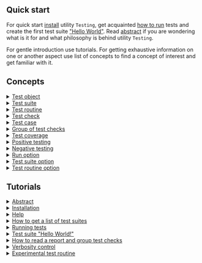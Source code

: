 ## Quick start

For quick start [install](<./tutorial/Installation.md>) utility `Testing`, get acquainted [how to run](<./tutorial/Running.md>) tests and create the first test suite ["Hello World"](<./tutorial/HelloWorld.md>). Read [abstract](<./tutorial/Abstract.md>) if you are wondering what is it for and what philosophy is behind utility `Testing`.

For gentle introduction use tutorials. For getting exhaustive information on one or another aspect use list of concepts to find a concept of interest and get familiar with it.

## Concepts

<details>
  <summary><a href="./concept/TestObject.md">
    Test object
  </a></summary>
    Test object is a system proper functioning of which is tested.
</details>

<details>
  <summary><a href="./concept/TestSuite.md">
    Test suite
  </a></summary>
    Test suite is a set of test routines and test data for testing a test object.
</details>

<details>
  <summary><a href="./concept/TestRoutine.md">
    Test routine
  </a></summary>
    Test routine is a routine ( function, method ) designed to test some aspect of a test object. A test suite includes test routines, each of which is executed independently of each other. Instructions of test routines are performed sequentially and include test checks that can be combined into test cases and can have a description.
</details>

<details>
  <summary><a href="./concept/TestCheck.md">
    Test check
  </a></summary>
    Test check is a developer's expectation regarding the behavior of the test object. Test check is expressed by some condition. It is the smallest structural unit of testing.
</details>

<details>
  <summary><a href="./concept/TestCase.md">
    Test case
  </a></summary>
 Test case or group of test checks are one or more test checks with an accompanying code combined into a logical unit to test the functionality of an aspect of a test object.
</details>

<details>
  <summary><a href="./concept/TestCase.md">
    Group of test checks
  </a></summary>
 Test case or group of test checks is one or more test checks with an accompanying code combined into a logical unit to test the functionality of an aspect of a test object.
</details>

<details>
  <summary><a href="./concept/TestCoverage.md">
    Test coverage
  </a></summary>
    Test coverage is a measure of software testing which is determined by the percentage of source code being tested.
</details>

<details>
  <summary><a href="./concept/TestCheck.md#Positive-testing">
    Positive testing
  </a></summary>
    It is a test to show the correct operation of the test object under normal conditions without errors in the input data and in the normal state.
</details>

<details>
  <summary><a href="./concept/TestCheck.md#Negative-testing">
    Negative testing
  </a></summary>
    It is a test to show the correct operation of a test object in a false input or an erroneous state.
</details>

<details>
  <summary><a href="./concept/TestOption.md#Run-option">
    Run option
  </a></summary>
    The control parameter of the testing that is passed to the run command. Run options are performed for each test suite.
</details>

<details>
  <summary><a href="./concept/TestOption.md#Test-suite-option">
    Test suite option
  </a></summary>
    The control parameter of the testing that is specified in the test suite definition. These options override the default values, and it can be overridden by the run options.
</details>

<details>
  <summary><a href="./concept/TestOption.md#Опція-тест-рутини">
    Test routine option
  </a></summary>
    The control parameter of the testing that is specified in a separate test routine.
</details>

## Tutorials

<details>
  <summary><a href="./tutorial/Abstract.md">
    Abstract
  </a></summary>
    General information about utility Testing.
</details>

<details>
  <summary><a href="./tutorial/Installation.md">
    Installation
  </a></summary>
    Installation of utility Testing.
</details>

<details>
  <summary><a href="./tutorial/Help.md">
    Help
  </a></summary>
    How to get help.
</details>

<details>
  <summary><a href="./tutorial/HelpSuitesList.md">
    How to get a list of test suites
  </a></summary>
    How to get information about test suites.
</details>

<details>
  <summary><a href="./tutorial/Running.md">
    Running tests
  </a></summary>
    How to run single file testing and group testing.
</details>

<details>
  <summary><a href="./tutorial/HelloWorld.md">
    Test suite "Hello World!"
  </a></summary>
    Creating a simple test suite.
</details>

<details>
  <summary><a href="./tutorial/Report.md">
    How to read a report and group test checks
  </a></summary>
    How to read a test report and group the test checks in groups and test case. How the test suite content is displayed in the report.
</details>

<details>
  <summary><a href="./tutorial/Verbosity.md">
    Verbosity control
  </a></summary>
    Changing the amount of output test information using the verbosity option.
</details>

<details>
  <summary><a href="./tutorial/TestRoutineExperimental.md">
    Experimental test routine
  </a></summary>
    Creation of experimental test routines ( experiments ) as a tool for research and communication between members of the development team.
</details>

<!--
<details>
  <summary><a href="./tutorial/SuiteInheritance.md">
    Test suite inheritance
  </a></summary>
    An example of how one test suites inherits another.
</details>

<details>
  <summary><a href="./tutorial/TestOptions.md">
    Advanced test options
  </a></summary>
    How to use advanced options to set up tests.
</details>
-->
